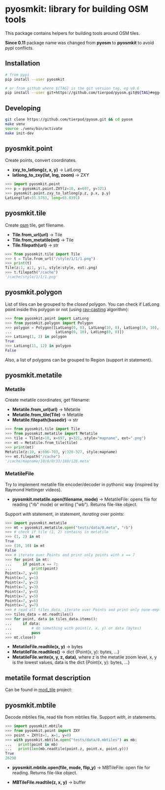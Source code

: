 pyosmkit: library for building OSM tools
========================================

This package contains helpers for building tools around OSM tiles.

**Since 0.11** package name was changed from **pyosm** to **pyosmkit** to avoid pypi conflicts.

Installation
------------

```bash
# from pypi
pip install --user pyosmkit

# or from github where ${TAG} is the git version tag, eg v0.6
pip install --user git+https://github.com/tierpod/pyosm.git@${TAG}#egg=pyosmkit
```

Developing
----------

```bash
git clone https://github.com/tierpod/pyosm.git && cd pyosm
make venv
source ./venv/bin/activate
make init-dev
```

pyosmkit.point
--------------

Create points, convert coordinates.

* **zxy_to_latlong(z, x, y)** -> LatLong
* **latlong_to_zxy(lat, lng, zoom)** -> ZXY

```python
>>> import pyosmkit.point
>>> p = pyosmkit.point.ZXY(z=10, x=697, y=321)
>>> pyosmkit.point.zxy_to_latlong(p.z, p.x, p.y)
LatLong(lat=55.5783, long=65.0391)

```

pyosmkit.tile
-------------

Create [osm][2] tile, get filename.

* **Tile.from_url(url)** -> Tile
* **Tile.from_metatile(mt)** -> Tile
* **Tile.filepath(url)** -> str

```python
>>> from pyosmkit.tile import Tile
>>> t = Tile.from_url("/style/1/1/1.png")
>>> print(t)
Tile(z:1, x:1, y:1, style:style, ext:.png)
>>> t.filepath("/cache")
'/cache/style/1/1/1.png'

```

pyosmkit.polygon
----------------

List of tiles can be grouped to the *closed* polygon. You can check if LatLong point inside this
polygon or not (using [ray-casting][3] algorithm):

```python
>>> from pyosmkit.point import LatLong
>>> from pyosmkit.polygon import Polygon
>>> polygon = Polygon([LatLong(0, 0), LatLong(10, 0), LatLong(10, 10),
...                    LatLong(0, 10), LatLong(0, 0)])
>>> LatLong(1, 2) in polygon
True
>>> LatLong(11, 12) in polygon
False

```

Also, a list of polygons can be grouped to Region (support *in* statement).

pyosmkit.metatile
-----------------

### Metatile

Create metatile coordinates, get filename:

* **Metatile.from_url(url)** -> Metatile
* **Metatile.from_tile(Tile)** -> Metatile
* **Metatile.filepath(basedir)** -> str

```python
>>> from pyosmkit.tile import Tile
>>> from pyosmkit.metatile import Metatile
>>> tile = Tile(z=10, x=697, y=321, style="mapname", ext=".png")
>>> mt = Metatile.from_tile(tile)
>>> print(mt)
Metatile(z:10, x:696-703, y:320-327, style:mapname)
>>> mt.filepath("/cache")
'/cache/mapname/10/0/0/33/180/128.meta'

```

### MetatileFile

Try to implement metatile file encoder/decoder in pythonic way (inspired by Raymond Hettinger
videos).

* **pyosmkit.metatile.open(filename, mode)** -> MetatileFile: opens file for reading ("rb" mode) or
  writing ("wb"). Returns file-like object.

Support *with* statement, *in* statement, *iterating* over points:

```python
>>> import pyosmkit.metatile
>>> mt = pyosmkit.metatile.open("tests/data/0.meta", "rb")
>>> # check if tile (1, 2) contains in metatile
>>> (1, 2) in mt
True
>>> (10, 10) in mt
False
>>> # iterate over Points and print only points with x == 7
>>> for point in mt:
...     if point.x == 7:
...         print(point)
Point(x=7, y=0)
Point(x=7, y=1)
Point(x=7, y=2)
Point(x=7, y=3)
Point(x=7, y=4)
Point(x=7, y=5)
Point(x=7, y=6)
Point(x=7, y=7)
>>> # read all tiles data, iterate over Points and print only none-empty data:
>>> tiles_data = mt.readtiles()
>>> for point, data in tiles_data.items():
...     if data:
...         # do something with point(z, x, y) or data (bytes)
...         pass
>>> mt.close()

```

* **MetatileFile.readtile(x, y)** -> bytes
* **MetatileFile.readtiles()** -> dict {Point(x, y): bytes, ...}
* **MetatileFile.write(x, y, z, data)**, where z is the metatile zoom level, x, y is the lowest
  values, data is the dict {Point(x, y): bytes, ...}

metatile format description
---------------------------

Can be found in [mod_tile][1] project:

pyosmkit.mbtile
---------------

Decode mbtiles file, read tile from mbtiles file. Support *with*, *in* statements.

```python
>>> import pyosmkit.mbtile
>>> from pyosmkit.point import ZXY
>>> point = ZXY(z=1, x=1, y=0)
>>> with pyosmkit.mbtile.open("tests/data/0.mbtiles") as mb:
...   print(point in mb)
...   print(len(mb.readtile(point.z, point.x, point.y)))
True
26298

```

* **pyosmkit.mbtile.open(file, mode, flip_y)** -> MBTileFile: open file for reading. Returns
  file-like object.

* **MBTileFile.readtile(z, x, y)** -> buffer

[1]: https://github.com/openstreetmap/mod_tile/blob/master/includes/metatile.h
[2]: https://wiki.openstreetmap.org/wiki/Slippy_map_tilenames#Python
[3]: http://rosettacode.org/wiki/Ray-casting_algorithm
